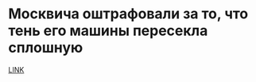 # Москвича оштрафовали за то, что тень его машины пересекла сплошную



[LINK](https://varlamov.ru/1917990.html)